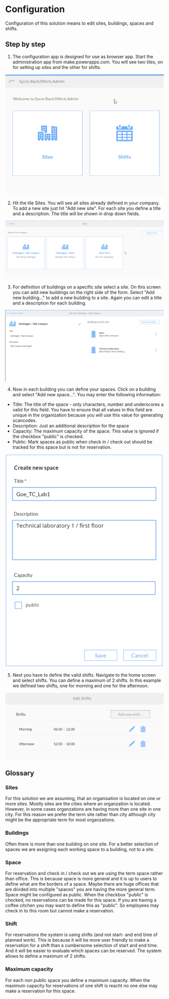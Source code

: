 # Configuration
Configuration of this solution means to edit sites, buildings, spaces and shifts. 
## Step by step
1. The configuration app is designed for use as browser app. Start the administration app from make.powerapps.com. You will see two tiles, on for setting up sites and the other for shifts. 

![AdminScreen](images/Admin1.png)

2. Hit the tile Sites. You will see all sites already defined in your company. To add a new site just hit "Add new site". For each site you define a title and a description. The title will be shown in drop down fields.

![NewSite](images/Admin2.png)

3. For definition of buildings on a specific site select a site. On this screen you can add new buildings on the right side of the form. Select "Add new building..." to add a new building to a site. Again you can edit a title and a description for each building.

![NewBuilding](images/Admin3.png)

4. Now in each building you can define your spaces. Click on a building and select "Add new space...". You may enter the following information:
* Title: The title of the space - only characters, number and underscores a valid for this field. You have to ensure that all values in this field are unique in the organization because you will use this value for generating scancodes.
* Description: Just an additional description for the space
* Capacity: The maximum capacity of the space. This value is ignored if the checkbox "public" is checked.
* Public: Mark spaces as public when check in / check out should be tracked for this space but is not for reservation.

![NewSpace](images/Admin4.png)

5. Next you have to define the valid shifts. Navigate to the home screen and select shifts. You can define a maximum of 2 shifts. In this example we defined two shifts, one for morning and one for the afternoon.

![Shift](images/Admin5.png)



## Glossary
### Sites
For this solution we are assuming, that an organisation is located on one or more sites. Mostly sites are the  cities where an organzation is located. However, in some cases organzations are having more than one site in one city. For this reason we prefer the term site rather than city although city might be the appropriate term for most organzations.
### Buildings
Often there is more than one building on one site. For a better selection of spaces we are assigning each working space to a building, not to a site.
### Space
For reservation and check in / check out we are using the term space rather than office. This is because space is more general and it is up to users to define what are the borders of a space. Maybe there are huge offices that are divided into multiple "spaces" you are having the more general term. Space might be configured as public. When the checkbox "public" is checked, no reservations can be made for this space. If you are having a coffee citchen you may want to define this as "public". So employees may check in to this room but cannot make a reservation.
### Shift
For reservations the system is using shifts (and not start- and end time of planned work). This is because it will be more user friendly to make a reservation for a shift than a cumbersome selection of start and end time. And it will be easier to evaluate which spaces can be reserved. The system allows to define a maximum of 2 shifts.
### Maximum capacity
For each non public space you define a maximum capacity. When the maximum capacity for reservations of one shift is reacht no one else may make a reservation for this space.
  